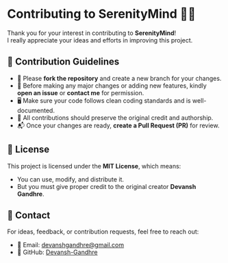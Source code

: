 # Contributing to SerenityMind 🧘‍♂️

Thank you for your interest in contributing to **SerenityMind**!  
I really appreciate your ideas and efforts in improving this project.

## 📌 Contribution Guidelines

- 📖 Please **fork the repository** and create a new branch for your changes.
- 📝 Before making any major changes or adding new features, kindly **open an issue** or **contact me** for permission.
- 🖥️ Make sure your code follows clean coding standards and is well-documented.
- 📑 All contributions should preserve the original credit and authorship.
- 📬 Once your changes are ready, **create a Pull Request (PR)** for review.

## 📄 License

This project is licensed under the **MIT License**, which means:
- You can use, modify, and distribute it.
- But you must give proper credit to the original creator **Devansh Gandhre**.

## 💌 Contact

For ideas, feedback, or contribution requests, feel free to reach out:
- 📧 Email: devanshgandhre@gmail.com  
- 🌿 GitHub: [Devansh-Gandhre](https://github.com/Devansh-Gandhre)
